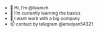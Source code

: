 - 👋 Hi, I’m @livanich
- 🌱 I’m currently learning the basics
- 💞️ I want work with a big company
- 📫 contact by telegram @emelyan54321

<!---
livanich/livanich is a ✨ special ✨ repository because its `README.md` (this file) appears on your GitHub profile.
You can click the Preview link to take a look at your changes.
--->
